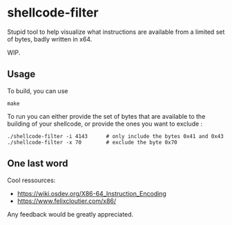 # shellcode-filter
Stupid tool to help visualize what instructions are available from a limited set of bytes, badly written in x64.

WIP.

## Usage

To build, you can use
```
make
```
To run you can either provide the set of bytes that are available to the building of your shellcode, or provide the ones you want to exclude :
```shell
./shellcode-filter -i 4143      # only include the bytes 0x41 and 0x43
./shellcode-filter -x 70        # exclude the byte 0x70
```

## One last word

Cool ressources:
- https://wiki.osdev.org/X86-64_Instruction_Encoding
- https://www.felixcloutier.com/x86/

Any feedback would be greatly appreciated.